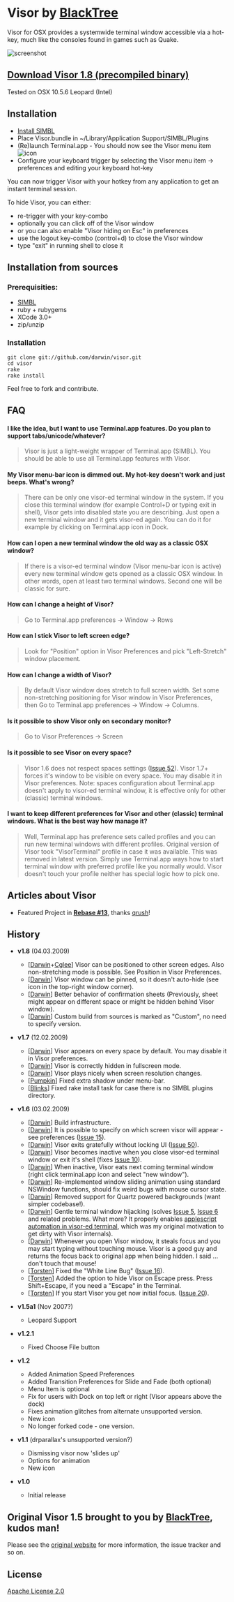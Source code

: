 # Visor by [BlackTree](http://blacktree.com/)

Visor for OSX provides a systemwide terminal window accessible via a hot-key, much like the consoles found in games such as Quake.

![screenshot](http://cloud.github.com/downloads/darwin/visor/visor-screenshot-1.8.png)

## **[Download Visor 1.8 (precompiled binary)](http://cloud.github.com/downloads/darwin/visor/Visor-1.8-be994c.zip)**
Tested on OSX 10.5.6 Leopard (Intel)

## Installation

  * [Install SIMBL](http://www.culater.net/software/SIMBL/SIMBL.php)
  * Place Visor.bundle in ~/Library/Application Support/SIMBL/Plugins
  * (Re)launch Terminal.app - You should now see the Visor menu item ![icon](http://github.com/darwin/visor/blob/master/src/VisorActive.png?raw=true)
  * Configure your keyboard trigger by selecting the Visor menu item -> preferences and editing your keyboard hot-key

You can now trigger Visor with your hotkey from any application to get an instant terminal session. 

To hide Visor, you can either:

  * re-trigger with your key-combo
  * optionally you can click off of the Visor window
  * or you can also enable "Visor hiding on Esc" in preferences
  * use the logout key-combo (control+d) to close the Visor window
  * type "exit" in running shell to close it

## Installation from sources

### Prerequisities:

  * [SIMBL](http://www.culater.net/software/SIMBL/SIMBL.php)
  * ruby + rubygems
  * XCode 3.0+
  * zip/unzip

### Installation

    git clone git://github.com/darwin/visor.git
    cd visor
    rake
    rake install

Feel free to fork and contribute.

## FAQ

#### I like the idea, but I want to use Terminal.app features. Do you plan to support tabs/unicode/whatever?
> Visor is just a light-weight wrapper of Terminal.app (SIMBL). You should be able to use all Terminal.app features with Visor.

#### My Visor menu-bar icon is dimmed out. My hot-key doesn't work and just beeps. What's wrong?
> There can be only one visor-ed terminal window in the system. If you close this terminal window (for example Control+D or typing exit in shell), Visor gets into disabled state you are describing. Just open a new terminal window and it gets visor-ed again. You can do it for example by clicking on Terminal.app icon in Dock.

#### How can I open a new terminal window the old way as a classic OSX window?
> If there is a visor-ed terminal window (Visor menu-bar icon is active) every new terminal window gets opened as a classic OSX window. In other words, open at least two terminal windows. Second one will be classic for sure.

#### How can I change a height of Visor?
> Go to Terminal.app preferences -> Window -> Rows

#### How can I stick Visor to left screen edge?
> Look for "Position" option in Visor Preferences and pick "Left-Stretch" window placement.

#### How can I change a width of Visor?
> By default Visor window does stretch to full screen width. Set some non-stretching positioning for Visor window in Visor Preferences, then Go to Terminal.app preferences -> Window -> Columns.

#### Is it possible to show Visor only on secondary monitor?
> Go to Visor Preferences -> Screen

#### Is it possible to see Visor on every space?
> Visor 1.6 does not respect spaces settings ([Issue 52](http://code.google.com/p/blacktree-visor/issues/detail?id=52)). Visor 1.7+ forces it's window to be visible on every space. You may disable it in Visor preferences. Note: spaces configuration about Terminal.app doesn't apply to visor-ed terminal window, it is effective only for other (classic) terminal windows.

#### I want to keep different preferences for Visor and other (classic) terminal windows. What is the best way how manage it?
> Well, Terminal.app has preference sets called profiles and you can run new terminal windows with different profiles. Original version of Visor took "VisorTerminal" profile in case it was available. This was removed in latest version. Simply use Terminal.app ways how to start terminal window with preferred profile like you normally would. Visor doesn't touch your profile neither has special logic how to pick one.

## Articles about Visor

  * Featured Project in **[Rebase #13](http://github.com/blog/346-github-rebase-13)**, thanks [qrush](http://github.com/qrush)!

## History

* **v1.8** (04.03.2009)
  * [[Darwin][darwin]+[Cglee][cglee]] Visor can be positioned to other screen edges. Also non-stretching mode is possible. See Position in Visor Preferences. 
  * [[Darwin][darwin]] Visor window can be pinned, so it doesn't auto-hide (see icon in the top-right window corner).
  * [[Darwin][darwin]] Better behavior of confirmation sheets (Previously, sheet might appear on different space or might be hidden behind Visor window).
  * [[Darwin][darwin]] Custom build from sources is marked as "Custom", no need to specify version.

* **v1.7** (12.02.2009)
  * [[Darwin][darwin]] Visor appears on every space by default. You may disable it in Visor preferences.
  * [[Darwin][darwin]] Visor is correctly hidden in fullscreen mode.
  * [[Darwin][darwin]] Visor plays nicely when screen resolution changes.
  * [[Pumpkin][pumpkin]] Fixed extra shadow under menu-bar.
  * [[Blinks][blinks]] Fixed rake install task for case there is no SIMBL plugins directory.

* **v1.6** (03.02.2009)
  * [[Darwin][darwin]] Build infrastructure.
  * [[Darwin][darwin]] It is possible to specify on which screen visor will appear - see preferences ([Issue 15](http://code.google.com/p/blacktree-visor/issues/detail?id=15)).
  * [[Darwin][darwin]] Visor exits gratefully without locking UI ([Issue 50](http://code.google.com/p/blacktree-visor/issues/detail?id=50)).
  * [[Darwin][darwin]] Visor becomes inactive when you close visor-ed terminal window or exit it's shell (fixes [Issue 10](http://code.google.com/p/blacktree-visor/issues/detail?id=10)).
  * [[Darwin][darwin]] When inactive, Visor eats next coming terminal window (right click terminal.app icon and select "new window").
  * [[Darwin][darwin]] Re-implemented window sliding animation using standard NSWindow functions, should fix weird bugs with mouse cursor state.
  * [[Darwin][darwin]] Removed support for Quartz powered backgrounds (want simpler codebase!).
  * [[Darwin][darwin]] Gentle terminal window hijacking (solves [Issue 5](http://code.google.com/p/blacktree-visor/issues/detail?id=5), [Issue 6](http://code.google.com/p/blacktree-visor/issues/detail?id=6) and related problems. What more? It properly enables [applescript automation in visor-ed terminal](http://onrails.org/articles/2007/11/28/scripting-the-leopard-terminal), which was my original motivation to get dirty with Visor internals).
  * [[Darwin][darwin]] Whenever you open Visor window, it steals focus and you may start typing without touching mouse. Visor is a good guy and returns the focus back to original app when being hidden. I said ... don't touch that mouse!
  * [[Torsten][torsten]] Fixed the "White Line Bug" ([Issue 16](http://code.google.com/p/blacktree-visor/issues/detail?id=16)).
  * [[Torsten][torsten]] Added the option to hide Visor on Escape press. Press Shift+Escape, if you need a "Escape" in the Terminal.
  * [[Torsten][torsten]] If you start Visor you get now initial focus. ([Issue 20](http://code.google.com/p/blacktree-visor/issues/detail?id=20)).

* **v1.5a1** (Nov 2007?)
  * Leopard Support

* **v1.2.1**
  * Fixed Choose File button

* **v1.2**
  * Added Animation Speed Preferences
  * Added Transition Preferences for Slide and Fade (both optional)
  * Menu Item is optional
  * Fix for users with Dock on top left or right (Visor appears above the dock)
  * Fixes animation glitches from alternate unsupported version.
  * New icon
  * No longer forked code - one version.
  
* **v1.1** (drparallax's unsupported version?)
  * Dismissing visor now 'slides up'
  * Options for animation
  * New icon

* **v1.0**
  * Initial release

## Original Visor 1.5 brought to you by [BlackTree](http://blacktree.com), kudos man!

Please see the [original website](http://code.google.com/p/blacktree-visor/) for more information, the issue tracker and so on.

## License

[Apache License 2.0](http://www.apache.org/licenses/LICENSE-2.0)

[darwin]: http://github.com/darwin
[torsten]: http://github.com/torsten
[pumpkin]: http://github.com/pumpkin
[blinks]: http://github.com/blinks
[cglee]: http://github.com/cglee
